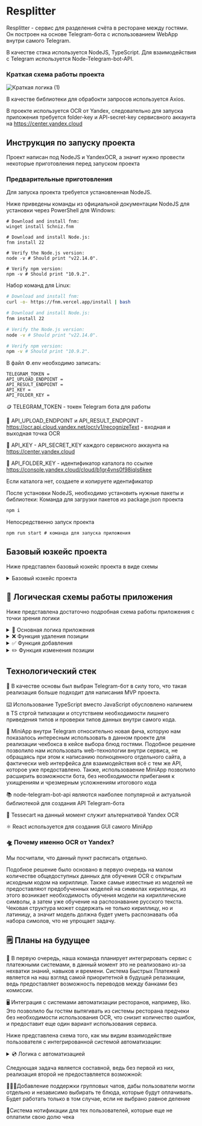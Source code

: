 # Resplitter

Resplitter - сервис для разделения счёта в ресторане между гостями. Он построен на основе Telegram-бота с использованием WebApp внутри самого Telegram.

В качестве стэка используется NodeJS, TypeScript. Для взаимодействия с Telegram используется Node-Telegram-bot-API.
### Краткая схема работы проекта

![Краткая логика (1)](https://github.com/user-attachments/assets/738aa7b1-edb6-42ec-b9a1-01f09cc2b18b)

В качестве библиотеки для обрабокти запросов используется Axios.

В проекте используется OCR от Yandex, следовательно для запуска приложения требуется folder-key и API-secret-key сервисвного аккаунта на https://center.yandex.cloud

## Инструкция по запуску проекта
Проект написан под NodeJS и YandexOCR, а значит нужно провести некоторые приготовления перед запуском проекта
### Предварительные приготовления
Для запуска проекта требуется установленная NodeJS.

Ниже приведены команды из официальной документации NodeJS для установки через PowerShell для Windows:
```PS
# Download and install fnm:
winget install Schniz.fnm

# Download and install Node.js:
fnm install 22

# Verify the Node.js version:
node -v # Should print "v22.14.0".

# Verify npm version:
npm -v # Should print "10.9.2".
```
Набор команд для Linux:
```bash
# Download and install fnm:
curl -o- https://fnm.vercel.app/install | bash

# Download and install Node.js:
fnm install 22

# Verify the Node.js version:
node -v # Should print "v22.14.0".

# Verify npm version:
npm -v # Should print "10.9.2".
```
В файл ⚙️.env необходимо записать:
```env
TELEGRAM_TOKEN = 
API_UPLOAD_ENDPOINT = 
API_RESULT_ENDPOINT = 
API_KEY = 
API_FOLDER_KEY = 
```
🪙 TELEGRAM_TOKEN - токен Telegram бота для работы

🚪 API_UPLOAD_ENDPOINT и API_RESULT_ENDPOINT - https://ocr.api.cloud.yandex.net/ocr/v1/recognizeText - входная и выходная точка OCR

🔑 API_KEY - API_SECRET_KEY каждого сервисного аккаунта на https://center.yandex.cloud

📁 API_FOLDER_KEY - идентификатор каталога по ссылке https://console.yandex.cloud/cloud/b1gr4vns0f98iqls6kee

Если каталога нет, создаете и копируете идентификатор

После установки NodeJS, необходимо установить нужные пакеты и библиотеки:
Команда для загрузки пакетов из package.json проекта
```cmd
npm i
```
Непосредственно запуск проекта
```cmd
npm run start # команда для запуска приложения
```
## Базовый юзкейс проекта
Ниже представлен базовый юзкейс проекта в виде схемы
<details>
    <summary>Базовый юзкейс проекта</summary>
    <img src="https://github.com/user-attachments/assets/68876ba9-5e46-4013-89be-3ab951b113f5" alt="Image 1">
</details>

## 🔎 Логическая схемы работы приложения
Ниже представлена достаточно подробная схема работы приложения с точки зрения логики
<details>
    <summary>🧩 Основная логика приложения</summary>
    <img src="https://github.com/user-attachments/assets/d523cf4e-fc3e-4d8b-b159-5e391ebb3008" alt="Image 1">
</details>
<details>
    <summary>❌ Функция удаления позиции</summary>
    <img src="https://github.com/user-attachments/assets/e986663e-b32d-4c06-8fd0-576793c3e93f" alt="Image 2">
</details>
<details>
    <summary>✅ Функция добавления</summary>
    <img src="https://github.com/user-attachments/assets/a6cfe9f6-2fd6-421b-a1ae-5bd93b0c5823" alt="Image 3">
</details>
<details>
    <summary>✏️ Функция изменения позиции</summary>
    <img src="https://github.com/user-attachments/assets/7adedc90-057f-46c9-bd10-1c9e83a9510f" alt="Image 4">
</details>

## Технологический стек
🤖 В качестве основы был выбран Telegram-бот в силу того, что такая реализация больше подходит для написания MVP проекта.

⌨️ Использование TypeScript вместо JavaScript обусловлено наличием в TS стргой типизации и отсутствием необходимости лишнего приведения типов и проверки типов данных внутри самого кода.

📱 MiniApp внутри Telegram относительно новая фича, которую нам показалось интересным использовать в данном проекте для реализации чекбокса в кейсе выбора блюд гостями.
Подобное решение позволило нам использовать web-технологии внутри сервиса, не обращаясь при этом к написанию полноценного отдельного сайта, а фактически web интерфейса для взаимодействия всё с тем же API, которое уже предоставлено.
Также, использоваение MiniApp позволило расширить возможности бота, без необходимости прибегания к ухищрениям и чрезмерным усложнениям итогового кода

📚 node-telegram-bot-api являются наиболее популярной и актуальной библиотекой для создания API Telegram-бота

🧊 Tessecart на данный момент служит альтернативой Yandex OCR

⚛️ React используется для создания GUI самого MiniApp 

### 🛸 Почему именно OCR от Yandex?
Мы посчитали, что данный пункт расписать отдельно.

Подобное решение было основано в первую очередь на малом количестве общедоступных данных для обучения OCR с открытым исходным кодом на кириллице. Также самые известные из моделей не предоставляют предобученных моделей на символах кириллицы,
из этого возникает необходимость обучения модели на кириллические символы, а затем уже обучение на распознавание русского текста. Чековая структура может содержать не только кириллицу, но и латиницу, а значит модель должна будет уметь распознавать оба набора симолов,
что не упрощает задачу.

## 🗒️ Планы на будущее
🛫 В первую очередь, наша команда планирует интегрировать сервис с платежными системами, в данный момент это не реализовано из-за нехватки знаний, навыков и времени.
Система Быстрых Платежей является на наш взгляд самой приоритетной в будущей релазиации, ведь предоставляет возможность переводов между банками без комиссии.

🖥️ Интеграция с системами автоматизации ресторанов, например, Iiko. Это позволило бы гостям вытягивать из системы ресторана предчеки без необходимости использования OCR, что снизит количество ошибок, и предоставит еще один вариант использования сервиса.

Ниже представлена схема того, как мы видим взаимодействие пользователя с интегрированной системой автоматизации:

<details>
    <summary>💿 Логика с автоматизацией</summary>
    <img src="https://github.com/user-attachments/assets/de50b084-4c15-4305-ab3a-faf6beb5bd8a" alt="Image 4">
</details>

Следующая задача является составной, ведь без первой из них, реализация второй не предоставляется возможной:

🧑‍🤝‍🧑Добавление поддержки групповых чатов, дабы пользователи могли отдельно и независимо выбирать те блюда, которые будут оплачивать. Будет работать только в том случае, если не выбрано равное деление

📢Система нотификации для тех пользователей, которые еще не оплатили свою долю чека
